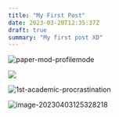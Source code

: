 ```yaml
---
title: "My First Post"
date: 2023-03-20T12:35:37Z
draft: true
summary: "My first post XD"
---
```


![paper-mod-profilemode](https://img.foopi.top/blog/paper-mod-profilemode.avif)

![](https://img.foopi.top/blog/image-20230328142308407.avif)

![1st-academic-procrastination](https://img.foopi.top/blog/1st-academic-procrastination.avif)

![image-20230403125328218](https://img.foopi.top/blog/image-20230403125328218.avif)
